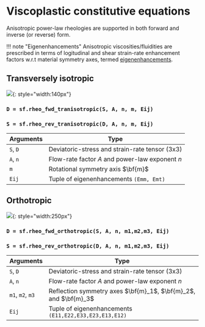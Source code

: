 # Viscoplastic constitutive equations

Anisotropic power-law rheologies are supported in both forward and inverse (or reverse) form.

<!--
* Forward form: ${\bf D}({\bf S})$ 
* Inverse form: ${\bf S}({\bf D})$ 

where $\bf{D}$ and $\bf{S}$ are the strain-rate and deviatoric stress tensors, respectively.
-->

!!! note "Eigenenhancements"
    Anisotropic viscosities/fluidities are prescribed in terms of logitudinal and shear strain-rate enhancement factors w.r.t material symmetry axes, termed [eigenenhancements](enhancements-strainrate.md).

## Transversely isotropic

![](https://raw.githubusercontent.com/nicholasmr/specfab/main/images/tranisotropic/tranisotropic-viscous-bulk.png){: style="width:140px"} 

### `D = sf.rheo_fwd_tranisotropic(S, A, n, m, Eij)`

### `S = sf.rheo_rev_tranisotropic(D, A, n, m, Eij)`

| Arguments | Type |
| --- | --- |
| `S`, `D` | Deviatoric-stress and strain-rate tensor (3x3) |
| `A`, `n` | Flow-rate factor $A$ and power-law exponent $n$  |
| `m` | Rotational symmetry axis $\bf{m}$  |
| `Eij` | Tuple of eigenenhancements `(Emm, Emt)`|


## Orthotropic

![](https://raw.githubusercontent.com/nicholasmr/specfab/main/images/orthotropic/orthotropic-viscous-bulk.png){: style="width:250px"} 

### `D = sf.rheo_fwd_orthotropic(S, A, n, m1,m2,m3, Eij)`

### `S = sf.rheo_rev_orthotropic(D, A, n, m1,m2,m3, Eij)`

| Arguments | Type |
| --- | --- |
| `S`, `D` | Deviatoric-stress and strain-rate tensor (3x3) |
| `A`, `n` | Flow-rate factor $A$ and power-law exponent $n$  |
| `m1`, `m2`, `m3` | Reflection symmetry axes $\bf{m}_1$, $\bf{m}_2$, and $\bf{m}_3$  |
| `Eij` | Tuple of eigenenhancements `(E11,E22,E33,E23,E13,E12)` |

